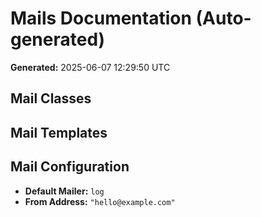 # Mails Documentation (Auto-generated)

**Generated:** 2025-06-07 12:29:50 UTC

## Mail Classes

## Mail Templates

## Mail Configuration
- **Default Mailer:** `log`
- **From Address:** `"hello@example.com"`

